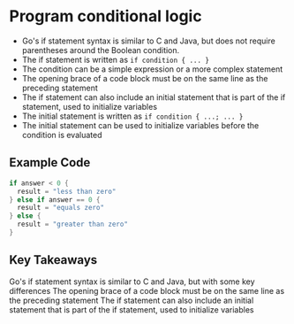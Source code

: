 # Program conditional logic

- Go's if statement syntax is similar to C and Java, but does not require parentheses around the Boolean condition.
- The if statement is written as `if condition { ... }`
- The condition can be a simple expression or a more complex statement
- The opening brace of a code block must be on the same line as the preceding statement
- The if statement can also include an initial statement that is part of the if statement, used to initialize variables
- The initial statement is written as `if condition { ...; ... }`
- The initial statement can be used to initialize variables before the condition is evaluated

## Example Code

```go
if answer < 0 {
  result = "less than zero"
} else if answer == 0 {
  result = "equals zero"
} else {
  result = "greater than zero"
}
```

## Key Takeaways

Go's if statement syntax is similar to C and Java, but with some key differences
The opening brace of a code block must be on the same line as the preceding statement
The if statement can also include an initial statement that is part of the if statement, used to initialize variables